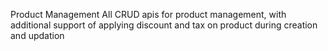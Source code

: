 Product Management
All CRUD apis for product management, with additional support of applying discount and tax on product during creation and updation
